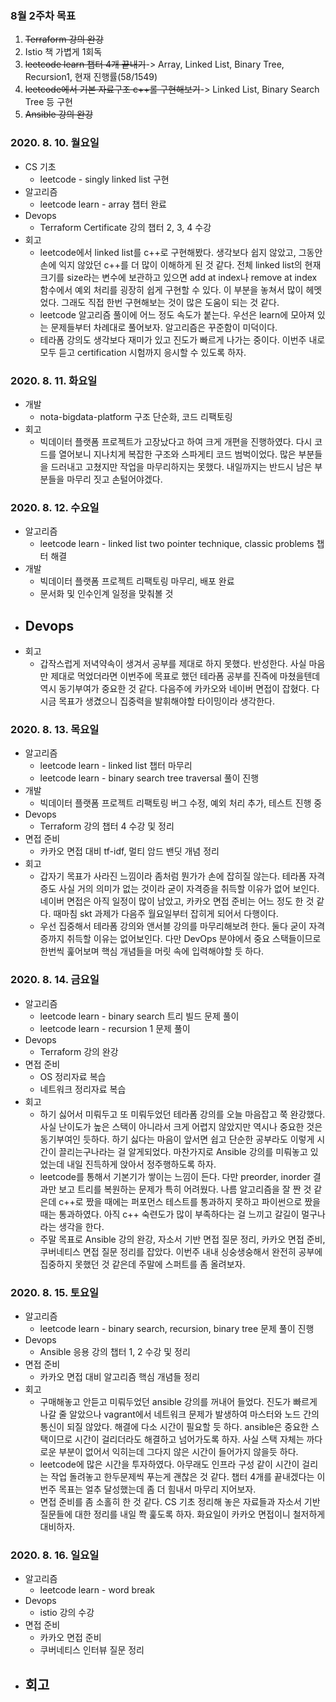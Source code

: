 ### 8월 2주차 목표
1. ~~Terraform 강의 완강~~
2. Istio 책 가볍게 1회독
3. ~~leetcode learn 챕터 4개 끝내기~~-> Array, Linked List, Binary Tree, Recursion1, 현재 진행률(58/1549)
4. ~~leetcode에서 기본 자료구조 c++롤 구현해보기~~-> Linked List, Binary Search Tree 등 구현
5. ~~Ansible 강의 완강~~

### 2020. 8. 10. 월요일
- CS 기초
  - leetcode - singly linked list 구현
- 알고리즘
  - leetcode learn - array 챕터 완료
- Devops
  - Terraform Certificate 강의 챕터 2, 3, 4 수강
- 회고
  - leetcode에서 linked list를 c++로 구현해봤다. 생각보다 쉽지 않았고, 그동안 손에 익지 않았던 c++를 더 많이 이해하게 된 것 같다. 전체 linked list의 현재 크기를 size라는 변수에 보관하고 있으면 add at index나 remove at index 함수에서 예외 처리를 굉장히 쉽게 구현할 수 있다. 이 부분을 놓쳐서 많이 헤멧었다. 그래도 직접 한번 구현해보는 것이 많은 도움이 되는 것 같다.
  - leetcode 알고리즘 풀이에 어느 정도 속도가 붙는다. 우선은 learn에 모아져 있는 문제들부터 차례대로 풀어보자. 알고리즘은 꾸준함이 미덕이다.
  - 테라폼 강의도 생각보다 재미가 있고 진도가 빠르게 나가는 중이다. 이번주 내로 모두 듣고 certification 시험까지 응시할 수 있도록 하자.

### 2020. 8. 11. 화요일
- 개발
  - nota-bigdata-platform 구조 단순화, 코드 리팩토링
- 회고
  - 빅데이터 플랫폼 프로젝트가 고장났다고 하여 크게 개편을 진행하였다. 다시 코드를 열어보니 지나치게 복잡한 구조와 스파게티 코드 범벅이었다. 많은 부분들을 드러내고 고쳤지만 작업을 마무리하지는 못했다. 내일까지는 반드시 남은 부분들을 마무리 짓고 손털어야겠다.

### 2020. 8. 12. 수요일
- 알고리즘
  - leetcode learn - linked list two pointer technique, classic problems 챕터 해결
- 개발
  - 빅데이터 플랫폼 프로젝트 리팩토링 마무리, 배포 완료
  - 문서화 및 인수인계 일정을 맞춰볼 것
- Devops
  - 
- 회고
  - 갑작스럽게 저녁약속이 생겨서 공부를 제대로 하지 못했다. 반성한다. 사실 마음만 제대로 먹었더라면 이번주에 목표로 했던 테라폼 공부를 진즉에 마쳤을텐데 역시 동기부여가 중요한 것 같다. 다음주에 카카오와 네이버 면접이 잡혔다. 다시금 목표가 생겼으니 집중력을 발휘해야할 타이밍이라 생각한다.

### 2020. 8. 13. 목요일
- 알고리즘
  - leetcode learn - linked list 챕터 마무리
  - leetcode learn - binary search tree traversal 풀이 진행
- 개발
  - 빅데이터 플랫폼 프로젝트 리팩토링 버그 수정, 예외 처리 추가, 테스트 진행 중
- Devops
  - Terraform 강의 챕터 4 수강 및 정리
- 면접 준비
  - 카카오 면접 대비 tf-idf, 멀티 암드 밴딧 개념 정리
- 회고
  - 갑자기 목표가 사라진 느낌이라 좀처럼 뭔가가 손에 잡히질 않는다. 테라폼 자격증도 사실 거의 의미가 없는 것이라 굳이 자격증을 취득할 이유가 없어 보인다. 네이버 면접은 아직 일정이 많이 남았고, 카카오 면접 준비는 어느 정도 한 것 같다. 때마침 skt 과제가 다음주 월요일부터 잡히게 되어서 다행이다.
  - 우선 집중해서 테라폼 강의와 앤서블 강의를 마무리해보려 한다. 둘다 굳이 자격증까지 취득할 이유는 없어보인다. 다만 DevOps 분야에서 중요 스택들이므로 한번씩 훑어보며 핵심 개념들을 머릿 속에 입력해야할 듯 하다.

### 2020. 8. 14. 금요일
- 알고리즘
  - leetcode learn - binary search 트리 빌드 문제 풀이
  - leetcode learn - recursion 1 문제 풀이
- Devops
  - Terraform 강의 완강
- 면접 준비
  - OS 정리자료 복습
  - 네트워크 정리자료 복습
- 회고
  - 하기 싫어서 미뤄두고 또 미뤄두었던 테라폼 강의를 오늘 마음잡고 쭉 완강했다. 사실 난이도가 높은 스택이 아니라서 크게 어렵지 않았지만 역시나 중요한 것은 동기부여인 듯하다. 하기 싫다는 마음이 앞서면 쉽고 단순한 공부라도 이렇게 시간이 끌리는구나라는 걸 알게되었다. 마찬가지로 Ansible 강의를 미뤄놓고 있었는데 내일 진득하게 앉아서 정주행하도록 하자.
  - leetcode를 통해서 기본기가 쌓이는 느낌이 든다. 다만 preorder, inorder 결과만 보고 트리를 복원하는 문제가 특히 어려웠다. 나름 알고리즘을 잘 짠 것 같은데 c++로 짰을 때에는 퍼포먼스 테스트를 통과하지 못하고 파이썬으로 짰을 때는 통과하였다. 아직 c++ 숙련도가 많이 부족하다는 걸 느끼고 갈길이 멀구나라는 생각을 한다.
  - 주말 목표로 Ansible 강의 완강, 자소서 기반 면접 질문 정리, 카카오 면접 준비, 쿠버네티스 면접 질문 정리를 잡았다. 이번주 내내 싱숭생숭해서 완전히 공부에 집중하지 못했던 것 같은데 주말에 스퍼트를 좀 올려보자.

### 2020. 8. 15. 토요일
- 알고리즘
  - leetcode learn - binary search, recursion, binary tree 문제 풀이 진행
- Devops
  - Ansible 응용 강의 챕터 1, 2 수강 및 정리
- 면접 준비
  - 카카오 면접 대비 알고리즘 핵심 개념들 정리
- 회고
  - 구매해놓고 안듣고 미뤄두었던 ansible 강의를 꺼내어 들었다. 진도가 빠르게 나갈 줄 알았으나 vagrant에서 네트워크 문제가 발생하여 마스터와 노드 간의 통신이 되질 않았다. 해결에 다소 시간이 필요할 듯 하다. ansible은 중요한 스택이므로 시간이 걸리더라도 해결하고 넘어가도록 하자. 사실 스택 자체는 까다로운 부분이 없어서 익히는데 그다지 않은 시간이 들어가지 않을듯 하다.
  - leetcode에 많은 시간을 투자하였다. 아무래도 인프라 구성 같이 시간이 걸리는 작업 돌려놓고 한두문제씩 푸는게 괜찮은 것 같다. 챕터 4개를 끝내겠다는 이번주 목표는 얼추 달성했는데 좀 더 힘내서 마무리 지어보자.
  - 면접 준비를 좀 소홀히 한 것 같다. CS 기초 정리해 놓은 자료들과 자소서 기반 질문들에 대한 정리를 내일 쫙 훑도록 하자. 화요일이 카카오 면접이니 철저하게 대비하자.

### 2020. 8. 16. 일요일
- 알고리즘
  - leetcode learn - word break
- Devops
  - istio 강의 수강
- 면접 준비
  - 카카오 면접 준비
  - 쿠버네티스 인터뷰 질문 정리
- 회고
  - 
